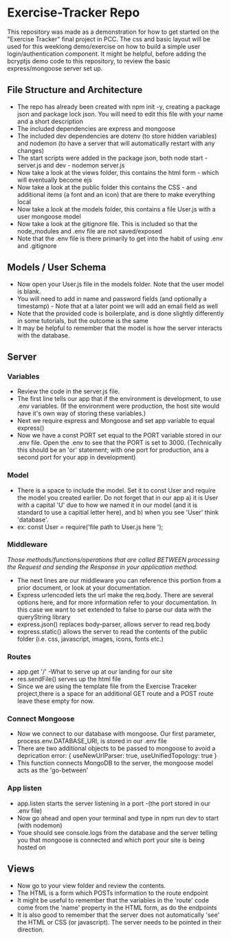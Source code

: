 # Exercise-Tracker Repo

This repository was made as a demonstration for how to get started on the "Exercise Tracker" final project in PCC. The css and basic layout will be used for this weeklong demo/exercise on how to build a simple user login/authentication component. It might be helpful, before adding the bcryptjs demo code to this repository, to review the basic express/mongoose server set up.

## File Structure and Architecture

* The repo has already been created with npm init -y, creating a package json and package lock json. You will need to edit this file with your name and a short description
* The included dependencies are express and mongoose
* The included dev dependencies are dotenv (to store hidden variables) and nodemon (to have a server that will automatically restart with any changes)
* The start scripts were added in the package json, both node start - server.js and dev - nodemon server.js
* Now take a look at the views folder, this contains the html form - which will eventually become ejs
* Now take a look at the public folder this contains the CSS - and additional items (a font and an icon) that are there to make everything local
* Now take a look at the models folder, this contains a file User.js with a user mongoose model
* Now take a look at the gitignore file. This is included so that the node_modules and .env file are not saved/exposed
* Note that the .env file is there primarily to get into the habit of using .env and .gitignore

## Models / User Schema

* Now open your User.js file in the models folder. Note that the user model is blank.
* You will need to add in name and password fields (and optionally a timestamp) - Note that at a later point we will add an email field as well
* Note that the provided code is boilerplate, and is done slightly differently in some tutorials, but the outcome is the same
* It may be helpful to remember that the model is how the server interacts with the database.

## Server

### Variables

* Review the code in the server.js file.
* The first line tells our app that if the environment is development, to use .env variables. (If the environment were production, the host site would have it's own way of storing these variables.)
* Next we require express and Mongoose and set app variable to equal express()
* Now we have a const PORT set equal to the PORT variable stored in our .env file. Open the .env to see that the PORT is set to 3000. (Technically this should be an 'or' statement; with one port for production, ans a second port for your app in development)

### Model

* There is a space to include the model. Set it to const User and require the model you created earlier. Do not forget that in our app  a) it is User with a capital 'U' due to how we named it in our model (and it is standard to use a capitial letter here), and b) when you see 'User' think 'database'.
* ex: const User = require('file path to User.js here ');

### Middleware

*Those methods/functions/operations that are called BETWEEN processing the Request and sending the Response in your application method.*

* The next lines are our middleware you can reference this portion from a prior document, or look  at your documentation.
* Express urlencoded lets the url make the req.body. There are several options here, and for more information refer to your documentation. In this case we want to set extended to false to parse our data with the queryString library
* express.json() replaces body-parser, allows server to read req.body
* express.static() allows the server to read the contents of the public folder (i.e. css, javascript, images, icons, fonts etc.)

### Routes

* app.get '/' -What to serve up at our landing for our site
* res.sendFile() serves up the html file
* Since we are using the template file from the Exercise Traceker project,there is a space for an additional GET route and a POST route leave these empty for now.

### Connect Mongoose

* Now we connect to our database with mongoose. Our first parameter, process.env.DATABASE_URI, is stored in our .env file
* There are two additional objects to be passed to mongoose to avoid a deprication error: { useNewUrlParser: true, useUnifiedTopology: true }
* This function connects MongoDB to the server, the mongoose model acts as the 'go-between'

### App listen

* app.listen starts the server listening in a port -(the port stored in our .env file)
* Now go ahead and open your terminal and type in npm run dev to start (with nodemon)
* Youe should see console.logs from the database and the server telling you that mongoose is connected and which port your site is being hosted on

## Views

* Now go to your view folder and review the contents.
* The HTML is a form which POSTs information to the route endpoint
* It might be useful to remember that the variables in the 'route' code come from the 'name' property in the HTML form, as do the endpoints
* It is also good to remember that the server does not automatically 'see' the HTML or CSS (or javascript). The server needs to be pointed in their direction.
